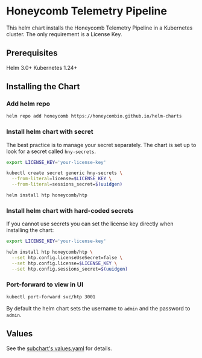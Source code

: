 # Honeycomb Telemetry Pipeline

This helm chart installs the Honeycomb Telemetry Pipeline in a Kubernetes cluster.
The only requirement is a License Key.

## Prerequisites

Helm 3.0+
Kubernetes 1.24+

## Installing the Chart

### Add helm repo

```sh
helm repo add honeycomb https://honeycombio.github.io/helm-charts
```

### Install helm chart with secret

The best practice is to manage your secret separately.
The chart is set up to look for a secret called `hny-secrets`.

```sh
export LICENSE_KEY='your-license-key'

kubectl create secret generic hny-secrets \
  --from-literal=license=$LICENSE_KEY \
  --from-literal=sessions_secret=$(uuidgen)

helm install htp honeycomb/htp
```

### Install helm chart with hard-coded secrets

If you cannot use secrets you can set the license key directly when installing the chart:

```sh
export LICENSE_KEY='your-license-key'

helm install htp honeycomb/htp \
  --set htp.config.licenseUseSecret=false \
  --set htp.config.license=$LICENSE_KEY \
  --set htp.config.sessions_secret=$(uuidgen)
```

### Port-forward to view in UI

```sh
kubectl port-forward svc/htp 3001
```

By default the helm chart sets the username to `admin` and the password to `admin`.

## Values

See the [subchart's values.yaml](https://github.com/observIQ/bindplane-op-helm/blob/main/charts/bindplane/values.yaml) for details.
